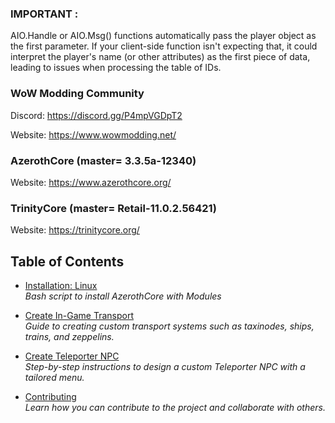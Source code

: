 ### IMPORTANT :
AIO.Handle or AIO.Msg() functions automatically pass the player object as the first parameter. 
If your client-side function isn't expecting that, it could interpret the player's name (or other attributes) 
as the first piece of data, leading to issues when processing the table of IDs.

### WoW Modding Community
Discord: https://discord.gg/P4mpVGDpT2

Website: https://www.wowmodding.net/

### AzerothCore (master= 3.3.5a-12340)
Website: https://www.azerothcore.org/

### TrinityCore (master= Retail-11.0.2.56421)
Website: https://trinitycore.org/

## Table of Contents

- [Installation: Linux](tutorials/_linux_installation/ReadMe.md)  
  *Bash script to install AzerothCore with Modules*

- [Create In-Game Transport](tutorials/create_transport/ReadMe.md)  
  *Guide to creating custom transport systems such as taxinodes, ships, trains, and zeppelins.*

- [Create Teleporter NPC](tutorials/create_teleporter_npc/ReadMe.md)  
  *Step-by-step instructions to design a custom Teleporter NPC with a tailored menu.*

- [Contributing](tutorials/contributing/ReadMe.md)  
  *Learn how you can contribute to the project and collaborate with others.*


